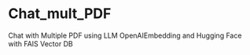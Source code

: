 # Chat_mult_PDF
Chat with Multiple PDF using LLM OpenAIEmbedding and Hugging Face with FAIS Vector DB
